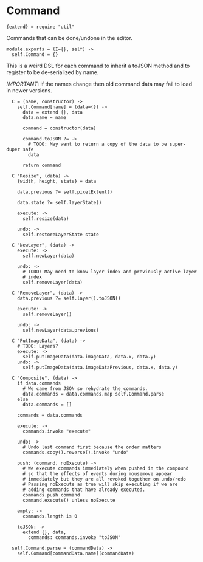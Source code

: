 Command
=======

    {extend} = require "util"

Commands that can be done/undone in the editor.

    module.exports = (I={}, self) ->
      self.Command = {}

This is a weird DSL for each command to inherit a toJSON method and to register
to be de-serialized by name.

*IMPORTANT:* If the names change then old command data may fail to load in newer
versions.

      C = (name, constructor) ->
        self.Command[name] = (data={}) ->
          data = extend {}, data
          data.name = name

          command = constructor(data)

          command.toJSON ?= ->
            # TODO: May want to return a copy of the data to be super-duper safe
            data

          return command

      C "Resize", (data) ->
        {width, height, state} = data

        data.previous ?= self.pixelExtent()

        data.state ?= self.layerState()

        execute: ->
          self.resize(data)

        undo: ->
          self.restoreLayerState state

      C "NewLayer", (data) ->
        execute: ->
          self.newLayer(data)

        undo: ->
          # TODO: May need to know layer index and previously active layer
          # index
          self.removeLayer(data)

      C "RemoveLayer", (data) ->
        data.previous ?= self.layer().toJSON()

        execute: ->
          self.removeLayer()

        undo: ->
          self.newLayer(data.previous)

      C "PutImageData", (data) ->
        # TODO: Layers?
        execute: ->
          self.putImageData(data.imageData, data.x, data.y)
        undo: ->
          self.putImageData(data.imageDataPrevious, data.x, data.y)

      C "Composite", (data) ->
        if data.commands
          # We came from JSON so rehydrate the commands.
          data.commands = data.commands.map self.Command.parse
        else
          data.commands = []

        commands = data.commands

        execute: ->
          commands.invoke "execute"

        undo: ->
          # Undo last command first because the order matters
          commands.copy().reverse().invoke "undo"

        push: (command, noExecute) ->
          # We execute commands immediately when pushed in the compound
          # so that the effects of events during mousemove appear
          # immediately but they are all revoked together on undo/redo
          # Passing noExecute as true will skip executing if we are
          # adding commands that have already executed.
          commands.push command
          command.execute() unless noExecute

        empty: ->
          commands.length is 0

        toJSON: ->
          extend {}, data,
            commands: commands.invoke "toJSON"

      self.Command.parse = (commandData) ->
        self.Command[commandData.name](commandData)
